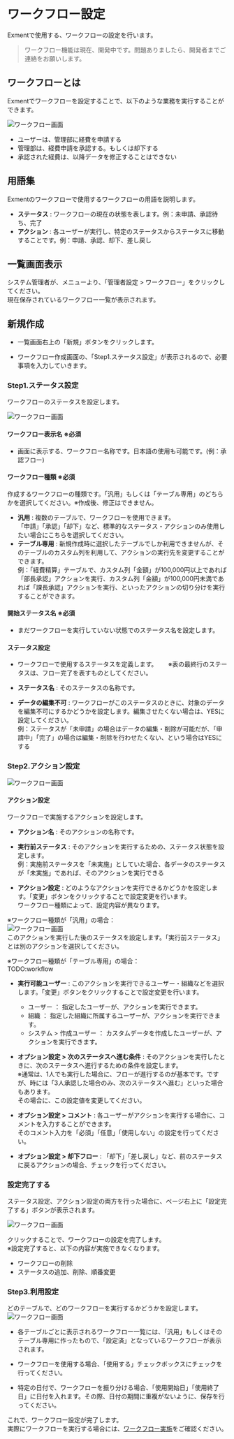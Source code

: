 # ワークフロー設定
Exmentで使用する、ワークフローの設定を行います。

> ワークフロー機能は現在、開発中です。問題ありましたら、開発者までご連絡をお願いします。


## ワークフローとは
Exmentでワークフローを設定することで、以下のような業務を実行することができます。

![ワークフロー画面](img/workflow/workflow1.png)  
- ユーザーは、管理部に経費を申請する
- 管理部は、経費申請を承認する。もしくは却下する
- 承認された経費は、以降データを修正することはできない


## 用語集
Exmentのワークフローで使用するワークフローの用語を説明します。

- **ステータス** : ワークフローの現在の状態を表します。例：未申請、承認待ち、完了
- **アクション** : 各ユーザーが実行し、特定のステータスからステータスに移動することです。例：申請、承認、却下、差し戻し


## 一覧画面表示
システム管理者が、メニューより、「管理者設定 > ワークフロー」をクリックしてください。  
現在保存されているワークフロー一覧が表示されます。


## 新規作成

- 一覧画面右上の「新規」ボタンをクリックします。
  
- ワークフロー作成画面の、「Step1.ステータス設定」が表示されるので、必要事項を入力していきます。

### Step1.ステータス設定
ワークフローのステータスを設定します。

![ワークフロー画面](img/workflow/workflow_status1.png)  

#### ワークフロー表示名 ※必須
- 画面に表示する、ワークフロー名称です。日本語の使用も可能です。(例：承認フロー)  

#### ワークフロー種類 ※必須
作成するワークフローの種類です。「汎用」もしくは「テーブル専用」のどちらかを選択してください。※作成後、修正はできません。  
- **汎用** : 複数のテーブルで、ワークフローを使用できます。  
「申請」「承認」「却下」など、標準的なステータス・アクションのみ使用したい場合にこちらを選択してください。
- **テーブル専用** : 新規作成時に選択したテーブルでしか利用できませんが、そのテーブルのカスタム列を利用して、アクションの実行先を変更することができます。  
例：「経費精算」テーブルで、カスタム列「金額」が100,000円以上であれば「部長承認」アクションを実行、カスタム列「金額」が100,000円未満であれば「課長承認」アクションを実行、といったアクションの切り分けを実行することができます。

#### 開始ステータス名 ※必須
- まだワークフローを実行していない状態でのステータス名を設定します。


#### ステータス設定
- ワークフローで使用するステータスを定義します。　　
※表の最終行のステータスは、フロー完了を表すものとしてください。

- **ステータス名** : そのステータスの名称です。

- **データの編集不可** : ワークフローがこのステータスのときに、対象のデータを編集不可にするかどうかを設定します。編集させたくない場合は、YESに設定してください。  
例：ステータスが「未申請」の場合はデータの編集・削除が可能だが、「申請中」「完了」の場合は編集・削除を行わせたくない、という場合はYESにする




### Step2.アクション設定

![ワークフロー画面](img/workflow/workflow_action0.png)  

#### アクション設定
ワークフローで実施するアクションを設定します。　　

- **アクション名** : そのアクションの名称です。

- **実行前ステータス** : そのアクションを実行するための、ステータス状態を設定します。  
例：実施前ステータスを「未実施」としていた場合、各データのステータスが「未実施」であれば、そのアクションを実行できる  

- **アクション設定** : どのようなアクションを実行できるかどうかを設定します。「変更」ボタンをクリックすることで設定変更を行います。  
ワークフロー種類によって、設定内容が異なります。  
  
※ワークフロー種類が「汎用」の場合：  
![ワークフロー画面](img/workflow/workflow_action1.png)  
このアクションを実行した後のステータスを設定します。「実行前ステータス」とは別のアクションを選択してください。
  
※ワークフロー種類が「テーブル専用」の場合：  
TODO:workflow

- **実行可能ユーザー** : このアクションを実行できるユーザー・組織などを選択します。「変更」ボタンをクリックすることで設定変更を行います。  
    - ユーザー ： 指定したユーザーが、アクションを実行できます。
    - 組織 ： 指定した組織に所属するユーザーが、アクションを実行できます。
    - システム > 作成ユーザー ： カスタムデータを作成したユーザーが、アクションを実行できます。


- **オプション設定 > 次のステータスへ進む条件** : そのアクションを実行したときに、次のステータスへ進行するための条件を設定します。  
※通常は、1人でも実行した場合に、フローが進行するのが基本です。ですが、時には「3人承認した場合のみ、次のステータスへ進む」といった場合もあります。  
その場合に、この設定値を変更してください。

- **オプション設定 > コメント** : 各ユーザーがアクションを実行する場合に、コメントを入力することができます。  
そのコメント入力を「必須」「任意」「使用しない」の設定を行ってください。

- **オプション設定 > 却下フロー** : 「却下」「差し戻し」など、前のステータスに戻るアクションの場合、チェックを行ってください。



### 設定完了する
ステータス設定、アクション設定の両方を行った場合に、ページ右上に「設定完了する」ボタンが表示されます。  

![ワークフロー画面](img/workflow/workflow_beginning1.png)  

クリックすることで、ワークフローの設定を完了します。  
※設定完了すると、以下の内容が実施できなくなります。 
- ワークフローの削除
- ステータスの追加、削除、順番変更




### Step3.利用設定
どのテーブルで、どのワークフローを実行するかどうかを設定します。  
![ワークフロー画面](img/workflow/workflow_beginning2.png)  

- 各テーブルごとに表示されるワークフロー一覧には、「汎用」もしくはそのテーブル専用に作ったもので、「設定済」となっているワークフローが表示されます。

- ワークフローを使用する場合、「使用する」チェックボックスにチェックを行ってください。  

- 特定の日付で、ワークフローを振り分ける場合、「使用開始日」「使用終了日」に日付を入れます。その際、日付の期間に重複がないように、保存を行ってください。


これで、ワークフロー設定が完了します。  
実際にワークフローを実行する場合には、[ワークフロー実施](/ja/data_workflow)をご確認ください。